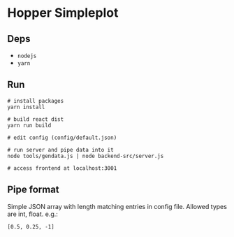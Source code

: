 # Hopper Simpleplot

## Deps
* `nodejs`
* `yarn`

## Run
```
# install packages
yarn install

# build react dist
yarn run build

# edit config (config/default.json)

# run server and pipe data into it
node tools/gendata.js | node backend-src/server.js

# access frontend at localhost:3001
```

## Pipe format
Simple JSON array with length matching entries in config file. Allowed types are int, float.
e.g.:
```
[0.5, 0.25, -1]
```
